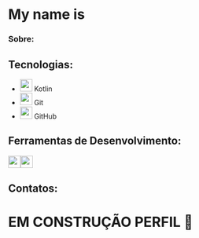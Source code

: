 # My name is 

### Sobre: 

## Tecnologias: 
- <img src="https://upload.wikimedia.org/wikipedia/commons/0/06/Kotlin_Icon.svg" width="25px"> Kotlin
- <img src="https://upload.wikimedia.org/wikipedia/commons/3/3f/Git_icon.svg" width="25px"> Git
- <img src="https://upload.wikimedia.org/wikipedia/commons/9/91/Octicons-mark-github.svg" width="25px"> GitHub
## Ferramentas de Desenvolvimento: 
<img src="https://upload.wikimedia.org/wikipedia/commons/9/9c/IntelliJ_IDEA_Icon.svg" width="25px"><img src="https://upload.wikimedia.org/wikipedia/commons/9/9a/Visual_Studio_Code_1.35_icon.svg" width="25px">

## Contatos:

# EM CONSTRUÇÃO PERFIL 🫠
